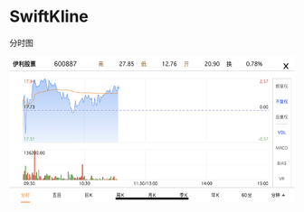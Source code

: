 # SwiftKline

分时图

<img src="https://github.com/snail-z/SwiftKline/blob/develop/Objective-C/Previews/time.png" width="700px" height="260px">
